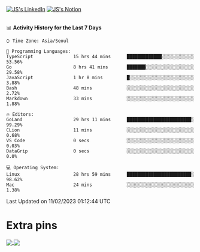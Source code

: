 
[![JS's LinkedIn](https://img.shields.io/badge/LinkedIn-blue?style=for-the-badge&logo=linkedin)](https://www.linkedin.com/in/jaeseung-lee-5a2a32139/) 
[![JS's Notion](https://img.shields.io/badge/Notion-black?style=for-the-badge&logo=notion)](https://bit.ly/ljswiki1) <br><br>
<!-- ![JS's GitHub stats](https://github-readme-stats-lemon-five.vercel.app/api?username=tkxkd0159&hide=contribs,prs,stars,issues&show_icons=true&theme=react&include_all_commits=true)   -->
<!-- ![Top Langs](https://github-readme-stats-lemon-five.vercel.app/api/top-langs/?username=tkxkd0159&layout=compact&hide=jupyter%20notebook,scss,html,css&langs_count=10)  -->


<!--START_SECTION:waka-->
📊 **Activity History for the Last 7 Days** 

```text
⌚︎ Time Zone: Asia/Seoul

💬 Programming Languages: 
TypeScript               15 hrs 44 mins      █████████████░░░░░░░░░░░░   53.56% 
Go                       8 hrs 41 mins       ███████░░░░░░░░░░░░░░░░░░   29.58% 
JavaScript               1 hr 8 mins         █░░░░░░░░░░░░░░░░░░░░░░░░   3.88% 
Bash                     48 mins             ░░░░░░░░░░░░░░░░░░░░░░░░░   2.72% 
Markdown                 33 mins             ░░░░░░░░░░░░░░░░░░░░░░░░░   1.88%

🔥 Editors: 
GoLand                   29 hrs 11 mins      ████████████████████████░   99.29% 
CLion                    11 mins             ░░░░░░░░░░░░░░░░░░░░░░░░░   0.68% 
VS Code                  0 secs              ░░░░░░░░░░░░░░░░░░░░░░░░░   0.03% 
DataGrip                 0 secs              ░░░░░░░░░░░░░░░░░░░░░░░░░   0.0%

💻 Operating System: 
Linux                    28 hrs 59 mins      ████████████████████████░   98.62% 
Mac                      24 mins             ░░░░░░░░░░░░░░░░░░░░░░░░░   1.38%

```


 Last Updated on 11/02/2023 01:12:44 UTC
<!--END_SECTION:waka-->

# Extra pins
<a href="https://github.com/tkxkd0159/tkxkd0159.github.io">
  <img align="center" src="https://github-readme-stats-lemon-five.vercel.app/api/pin/?username=tkxkd0159&repo=nft-card-game&theme=react" />
</a>
<a href="https://github.com/tkxkd0159/dsalgo">
  <img align="center" src="https://github-readme-stats-lemon-five.vercel.app/api/pin/?username=tkxkd0159&repo=dsalgo&theme=react" />
</a>

<!---
- 🔭 I’m currently working on ...
- 🌱 I’m currently learning blockchain and distributed network
- 👯 I’m looking to collaborate on ...
- 🤔 I’m looking for help with ...
- 💬 Ask me about ...
- 📫 How to reach me: ...
- 😄 Pronouns: ...
- ⚡ Fun fact: ...
-->
